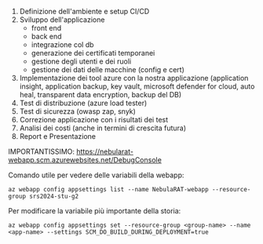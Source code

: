 1) Definizione dell'ambiente e setup CI/CD
2) Sviluppo dell'applicazione
	- front end
	- back end
	- integrazione col db
	- generazione dei certificati temporanei
	- gestione degli utenti e dei ruoli
	- gestione dei dati delle macchine (config e cert)
3) Implementazione dei tool azure con la nostra applicazione (application insight, application backup, key vault, microsoft defender for cloud, auto heal, transparent data encryption, backup del DB)
4) Test di distribuzione (azure load tester)
5) Test di sicurezza (owasp zap, snyk)
6) Correzione applicazione con i risultati dei test
7) Analisi dei costi (anche in termini di crescita futura)
8) Report e Presentazione



IMPORTANTISSIMO: https://nebularat-webapp.scm.azurewebsites.net/DebugConsole

Comando utile per vedere delle variabili della webapp: 
```
az webapp config appsettings list --name NebulaRAT-webapp --resource-group srs2024-stu-g2
```

Per modificare la variabile più importante della storia:
```
az webapp config appsettings set --resource-group <group-name> --name <app-name> --settings SCM_DO_BUILD_DURING_DEPLOYMENT=true
```


